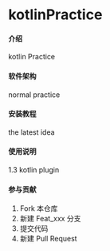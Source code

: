 # kotlinPractice

#### 介绍
kotlin Practice

#### 软件架构
normal practice


#### 安装教程

the latest idea

#### 使用说明

1.3 kotlin plugin

#### 参与贡献

1. Fork 本仓库
2. 新建 Feat_xxx 分支
3. 提交代码
4. 新建 Pull Request
